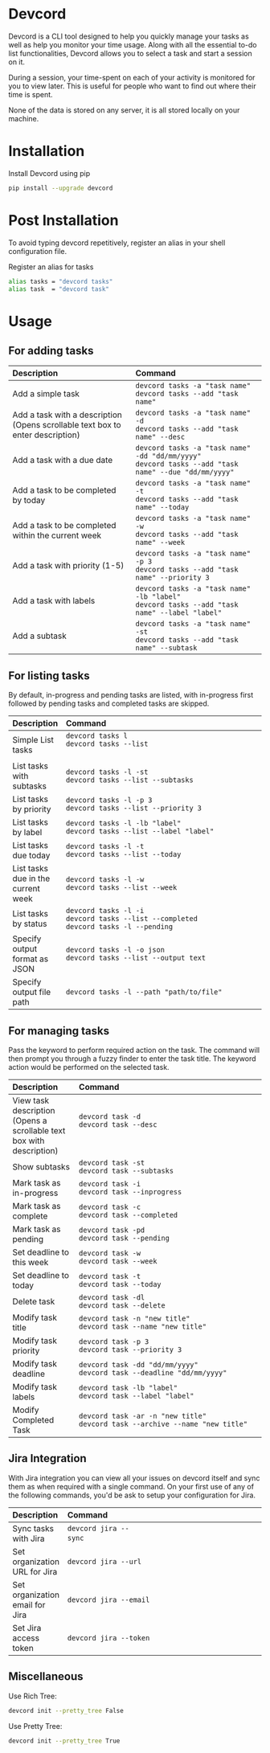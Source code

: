 # Devcord

Devcord is a CLI tool designed to help you quickly manage your tasks as well as
help you monitor your time usage. Along with all the essential to-do list functionalities, Devcord allows you to select a task and start a session on it.

During a session, your time-spent on each of your activity is monitored for you to view later. This is useful for people who want to find out where their time is spent.

None of the data is stored on any server, it is all stored locally on your machine.


# Installation

Install Devcord using pip  
``` bash 
pip install --upgrade devcord
``` 

# Post Installation

To avoid typing devcord repetitively, register an alias in your shell configuration file.

Register an alias for tasks            
``` bash 
alias tasks = "devcord tasks"          
alias task  = "devcord task"
```

# Usage

## For adding tasks

| Description                                 | Command                                  |
|:--------------------------------------------|:------------------------------------------|
| Add a simple task                               | `devcord tasks -a "task name"`<br/> `devcord tasks --add "task name"`                                      |
| Add a task with a description <br/> (Opens scrollable text box to enter description)| `devcord tasks -a "task name" -d` <br /> `devcord tasks --add "task name" --desc`                          |
| Add a task with a due date                      | `devcord tasks -a "task name" -dd "dd/mm/yyyy"`<br /> `devcord tasks --add "task name" --due "dd/mm/yyyy"` |
| Add a task to be completed by today             | `devcord tasks -a "task name" -t`<br /> `devcord tasks --add "task name" --today`                          |
| Add a task to be completed within the current week | `devcord tasks -a "task name" -w` <br /> `devcord tasks --add "task name" --week`                       |
| Add a task with priority (1-5)                  | `devcord tasks -a "task name" -p 3`  <br /> `devcord tasks --add "task name" --priority 3`                 |
| Add a task with labels                          | `devcord tasks -a "task name" -lb "label"` <br /> `devcord tasks --add "task name" --label "label"`        |
| Add a subtask                                   | `devcord tasks -a "task name" -st`<br /> `devcord tasks --add "task name" --subtask`                       |

## For listing tasks

By default, in-progress and pending tasks are listed, with in-progress first followed by pending tasks and completed tasks are skipped.

| Description                                      | Command                                  |
|:-------------------------------------------------|:------------------------------------------|
| Simple List tasks                  | `devcord tasks l`<br/> `devcord tasks --list` &nbsp;&nbsp;&nbsp;&nbsp;&nbsp;&nbsp;&nbsp;&nbsp;&nbsp;&nbsp;&nbsp;&nbsp;&nbsp;&nbsp;&nbsp;&nbsp;&nbsp;&nbsp;&nbsp;&nbsp;&nbsp;&nbsp;&nbsp;&nbsp;&nbsp;&nbsp;&nbsp;&nbsp;&nbsp;&nbsp;&nbsp;&nbsp;&nbsp;&nbsp;&nbsp;&nbsp;&nbsp;&nbsp;&nbsp;&nbsp;&nbsp;&nbsp;&nbsp;&nbsp;&nbsp;&nbsp;&nbsp;&nbsp;&nbsp;&nbsp;&nbsp;&nbsp;&nbsp;&nbsp;&nbsp;&nbsp;&nbsp;&nbsp;&nbsp;&nbsp;&nbsp;&nbsp;&nbsp;&nbsp;&nbsp;&nbsp;&nbsp;&nbsp;&nbsp;&nbsp;&nbsp;&nbsp;&nbsp;&nbsp;&nbsp;&nbsp;&nbsp;&nbsp;&nbsp;&nbsp;&nbsp;&nbsp;&nbsp;&nbsp;&nbsp;&nbsp;&nbsp;&nbsp;&nbsp;&nbsp;&nbsp;&nbsp;&nbsp;&nbsp;&nbsp;&nbsp;&nbsp;&nbsp;&nbsp;&nbsp;|
|List tasks with subtasks	                        |`devcord tasks -l -st` <br/> `devcord tasks --list --subtasks`|
| List tasks by priority                          | `devcord tasks -l -p 3` <br/>`devcord tasks --list --priority 3`               |
| List tasks by label                             | `devcord tasks -l -lb "label"` <br/> `devcord tasks --list --label "label"`    |
| List tasks due today                            | `devcord tasks -l -t` <br/>`devcord tasks --list --today`                      |
| List tasks due in the current week              | `devcord tasks -l -w` <br/> `devcord tasks --list --week`                      |
| List tasks by status                            | `devcord tasks -l -i`<br/>  `devcord tasks --list --completed` <br/> `devcord tasks -l --pending`|
| Specify output format as JSON                   | `devcord tasks -l -o json` <br/> `devcord tasks --list --output text`               |
| Specify output file path                        | `devcord tasks -l --path "path/to/file"` |

## For managing tasks

Pass the keyword to perform required action on the task. The command will then prompt you through a fuzzy finder to enter
the task title. The keyword action would be performed on the selected task.

| Description                                      | Command                                  |
|:-------------------------------------------------|:------------------------------------------|
| View task description <br/> (Opens a scrollable text box with description)| `devcord task -d` <br/>`devcord task --desc` &nbsp;&nbsp;&nbsp;&nbsp;&nbsp;&nbsp;&nbsp;&nbsp;&nbsp;&nbsp;&nbsp;&nbsp;&nbsp;&nbsp;&nbsp;&nbsp;&nbsp;&nbsp;&nbsp;&nbsp;&nbsp;&nbsp;&nbsp;&nbsp;&nbsp;&nbsp;&nbsp;&nbsp;&nbsp;&nbsp;&nbsp;&nbsp;&nbsp;&nbsp;&nbsp;&nbsp;&nbsp;&nbsp;&nbsp;&nbsp;&nbsp;&nbsp;&nbsp;&nbsp;&nbsp;&nbsp;&nbsp;&nbsp;&nbsp;&nbsp;&nbsp;&nbsp;&nbsp;&nbsp;&nbsp;&nbsp;&nbsp;&nbsp;&nbsp;&nbsp;&nbsp;&nbsp;&nbsp;&nbsp;&nbsp;&nbsp;&nbsp;&nbsp;&nbsp;&nbsp;&nbsp;&nbsp;&nbsp;&nbsp;&nbsp;&nbsp;&nbsp;&nbsp;&nbsp;                      |
| Show subtasks                                   | `devcord task -st`<br/> `devcord task --subtasks`                                   |
| Mark task as in-progress                        | `devcord task -i`<br/> `devcord task --inprogress`                                  |
| Mark task as complete                           | `devcord task -c` <br/>`devcord task --completed`                                   |
| Mark task as pending                            | `devcord task -pd`<br/> `devcord task --pending`                                    |
| Set deadline to this week                       | `devcord task -w` <br/>`devcord task --week`                                        |  
| Set deadline to today                           | `devcord task -t` <br/>`devcord task --today`                                       |
| Delete task                                     | `devcord task -dl`<br/> `devcord task --delete`                                     |
| Modify task title                               | `devcord task -n "new title"` <br/>`devcord task --name "new title"`                |
| Modify task priority                            | `devcord task -p 3`<br/>  `devcord task --priority 3`                               |
| Modify task deadline                            | `devcord task -dd "dd/mm/yyyy"` <br/>`devcord task --deadline "dd/mm/yyyy"`         |
| Modify task labels                              | `devcord task -lb "label"` <br/>`devcord task --label "label"`                      |
| Modify Completed Task         | `devcord task -ar -n "new title"` <br/>`devcord task --archive --name "new title"`  |


## Jira Integration

With Jira integration you can view all your issues on devcord itself and sync
them as when required with a single command. On your first use of any of the following commands,
you'd be ask to setup your configuration for Jira.

| Description                                      | Command                                  |
|:-------------------------------------------------|:------------------------------------------|
| Sync tasks with Jira                            | `devcord jira --sync`&nbsp;&nbsp;&nbsp;&nbsp;&nbsp;&nbsp;&nbsp;&nbsp;&nbsp;&nbsp;&nbsp;&nbsp;&nbsp;&nbsp;&nbsp;&nbsp;&nbsp;&nbsp;&nbsp;&nbsp;&nbsp;&nbsp;&nbsp;&nbsp;&nbsp;&nbsp;&nbsp;&nbsp;&nbsp;&nbsp;&nbsp;&nbsp;&nbsp;&nbsp;&nbsp;&nbsp;&nbsp;&nbsp;&nbsp;&nbsp;&nbsp;&nbsp;&nbsp;&nbsp;&nbsp;&nbsp;&nbsp;&nbsp;&nbsp;&nbsp;&nbsp;&nbsp;&nbsp;&nbsp;&nbsp;&nbsp;&nbsp;&nbsp;&nbsp;&nbsp;&nbsp;&nbsp;&nbsp;&nbsp;&nbsp;&nbsp;&nbsp;&nbsp;&nbsp;&nbsp;&nbsp;&nbsp;&nbsp;&nbsp;&nbsp;&nbsp;&nbsp;&nbsp;&nbsp;&nbsp;&nbsp;&nbsp;&nbsp;&nbsp;&nbsp;&nbsp;&nbsp;&nbsp;&nbsp;&nbsp;&nbsp;&nbsp;&nbsp;&nbsp;&nbsp;&nbsp;&nbsp;&nbsp;&nbsp;&nbsp;&nbsp;&nbsp;&nbsp;&nbsp;&nbsp;&nbsp;&nbsp;&nbsp;&nbsp;&nbsp;&nbsp;&nbsp;|
| Set organization URL for Jira                   | `devcord jira --url`                     |
| Set organization email for Jira                 | `devcord jira --email`                   |
| Set Jira access token                           | `devcord jira --token`                   |

## Miscellaneous

Use Rich Tree:
``` bash
devcord init --pretty_tree False
```

Use Pretty Tree:
``` bash
devcord init --pretty_tree True
```

